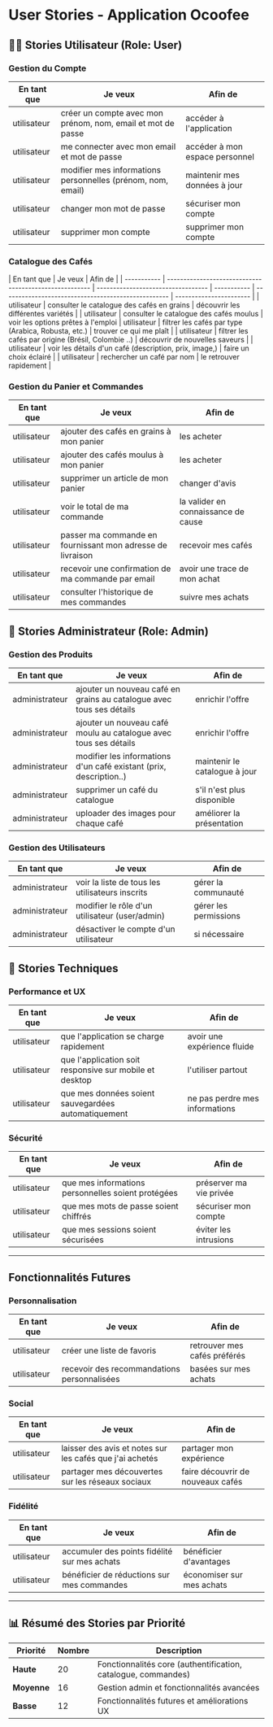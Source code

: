 # User Stories - Application Ocoofee

## 🧑‍💼 **Stories Utilisateur (Role: User)**

### **Gestion du Compte**

| En tant que | Je veux                                                     | Afin de                        |
| ----------- | ----------------------------------------------------------- | ------------------------------ |
| utilisateur | créer un compte avec mon prénom, nom, email et mot de passe | accéder à l'application        |
| utilisateur | me connecter avec mon email et mot de passe                 | accéder à mon espace personnel |
| utilisateur | modifier mes informations personnelles (prénom, nom, email) | maintenir mes données à jour   |
| utilisateur | changer mon mot de passe                                    | sécuriser mon compte           |
| utilisateur | supprimer mon compte                                        | supprimer mon compte           |

### **Catalogue des Cafés**

| En tant que | Je veux                                                | Afin de                            |
| ----------- | ------------------------------------------------------ | ---------------------------------- | ----------- | --------------------------------------------------- | ----------------------- |
| utilisateur | consulter le catalogue des cafés en grains             | découvrir les différentes variétés |
| utilisateur | consulter le catalogue des cafés moulus                | voir les options prêtes à l'emploi | utilisateur | filtrer les cafés par type (Arabica, Robusta, etc.) | trouver ce qui me plaît |
| utilisateur | filtrer les cafés par origine (Brésil, Colombie ..)    | découvrir de nouvelles saveurs     |
| utilisateur | voir les détails d'un café (description, prix, image,) | faire un choix éclairé             |
| utilisateur | rechercher un café par nom                             | le retrouver rapidement            |

### **Gestion du Panier et Commandes**

| En tant que | Je veux                                                    | Afin de                             |
| ----------- | ---------------------------------------------------------- | ----------------------------------- |
| utilisateur | ajouter des cafés en grains à mon panier                   | les acheter                         |
| utilisateur | ajouter des cafés moulus à mon panier                      | les acheter                         |
| utilisateur | supprimer un article de mon panier                         | changer d'avis                      |
| utilisateur | voir le total de ma commande                               | la valider en connaissance de cause |
| utilisateur | passer ma commande en fournissant mon adresse de livraison | recevoir mes cafés                  |
| utilisateur | recevoir une confirmation de ma commande par email         | avoir une trace de mon achat        |
| utilisateur | consulter l'historique de mes commandes                    | suivre mes achats                   |

## 👑 **Stories Administrateur (Role: Admin)**

### **Gestion des Produits**

| En tant que    | Je veux                                                              | Afin de                       |
| -------------- | -------------------------------------------------------------------- | ----------------------------- |
| administrateur | ajouter un nouveau café en grains au catalogue avec tous ses détails | enrichir l'offre              |
| administrateur | ajouter un nouveau café moulu au catalogue avec tous ses détails     | enrichir l'offre              |
| administrateur | modifier les informations d'un café existant (prix, description..)   | maintenir le catalogue à jour |
| administrateur | supprimer un café du catalogue                                       | s'il n'est plus disponible    |
| administrateur | uploader des images pour chaque café                                 | améliorer la présentation     |

### **Gestion des Utilisateurs**

| En tant que    | Je veux                                         | Afin de               |
| -------------- | ----------------------------------------------- | --------------------- |
| administrateur | voir la liste de tous les utilisateurs inscrits | gérer la communauté   |
| administrateur | modifier le rôle d'un utilisateur (user/admin)  | gérer les permissions |
| administrateur | désactiver le compte d'un utilisateur           | si nécessaire         |

## 🔧 **Stories Techniques**

### **Performance et UX**

| En tant que | Je veux                                                 | Afin de                        |
| ----------- | ------------------------------------------------------- | ------------------------------ |
| utilisateur | que l'application se charge rapidement                  | avoir une expérience fluide    |
| utilisateur | que l'application soit responsive sur mobile et desktop | l'utiliser partout             |
| utilisateur | que mes données soient sauvegardées automatiquement     | ne pas perdre mes informations |

### **Sécurité**

| En tant que | Je veux                                            | Afin de                 |
| ----------- | -------------------------------------------------- | ----------------------- |
| utilisateur | que mes informations personnelles soient protégées | préserver ma vie privée |
| utilisateur | que mes mots de passe soient chiffrés              | sécuriser mon compte    |
| utilisateur | que mes sessions soient sécurisées                 | éviter les intrusions   |

---

## **Fonctionnalités Futures**

### **Personnalisation**

| En tant que | Je veux                                     | Afin de                      |
| ----------- | ------------------------------------------- | ---------------------------- |
| utilisateur | créer une liste de favoris                  | retrouver mes cafés préférés |
| utilisateur | recevoir des recommandations personnalisées | basées sur mes achats        |

### **Social**

| En tant que | Je veux                                                  | Afin de                           |
| ----------- | -------------------------------------------------------- | --------------------------------- |
| utilisateur | laisser des avis et notes sur les cafés que j'ai achetés | partager mon expérience           |
| utilisateur | partager mes découvertes sur les réseaux sociaux         | faire découvrir de nouveaux cafés |

### **Fidélité**

| En tant que | Je veux                                      | Afin de                   |
| ----------- | -------------------------------------------- | ------------------------- |
| utilisateur | accumuler des points fidélité sur mes achats | bénéficier d'avantages    |
| utilisateur | bénéficier de réductions sur mes commandes   | économiser sur mes achats |

---

## 📊 **Résumé des Stories par Priorité**

| Priorité    | Nombre | Description                                                   |
| ----------- | ------ | ------------------------------------------------------------- |
| **Haute**   | 20     | Fonctionnalités core (authentification, catalogue, commandes) |
| **Moyenne** | 16     | Gestion admin et fonctionnalités avancées                     |
| **Basse**   | 12     | Fonctionnalités futures et améliorations UX                   |
